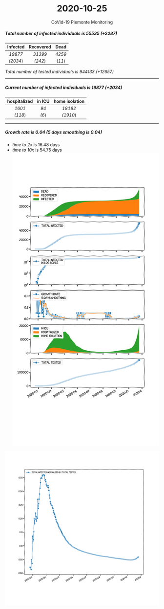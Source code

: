 <div align='center'>

# 2020-10-25
CoVid-19 Piemonte Monitoring
</div>

##### Total number of infected individuals is 55535 (+2287)
Infected | Recovered | Dead
:---: | :---: | :---:
*19877* | *31399* | *4259*
*(2034*) | *(242*) | (*11*)

*Total number of tested individuals is 944133 (+12657)*
***
##### Current number of infected individuals is 19877 (+2034)
hospitalized | in ICU | home isolation
:---: | :---: | :---:
*1601* |*94* |*18182*
*(118*) |*(6*) |*(1910*)
***
##### Growth rate is 0.04 (5 days smoothing is 0.04)
- *time to 2x* is 16.48 days
- *time to 10x* is 54.75 days
![stats][stats]

![infected_normalized][infected_normalized]

[stats]: stats_Piemonte.png
[infected_normalized]: infected_normalized_Piemonte.png
